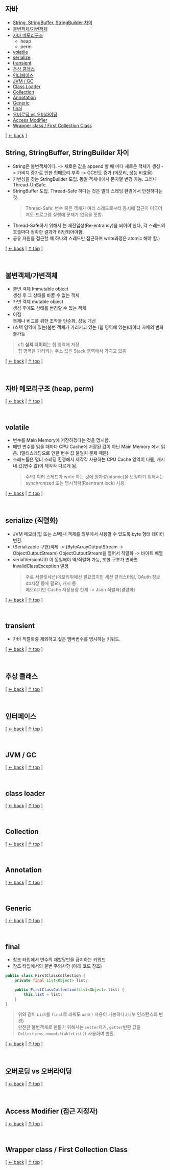 ## 자바
- [String, StringBuffer, StringBuilder 차이](#string-stringbuffer-stringbuilder-차이)
- [불변객체/가변객체](#불변객체가변객체)
- [자바 메모리구조](#자바-메모리구조-heap-perm)
    + heap
    + perm
- [volatile](#volatile)
- [serialize](#serialize-직렬화)
- [transient](#transient)
- [추상 클래스](#추상-클래스)
- [인터페이스](#인터페이스)
- [JVM / GC](#jvm--gc)
- [Class Loader](#class-loader)
- [Collection](#collection)
- [Annotation](#annotation)
- [Generic](#generic)
- [final](#final)
- [오버로딩 vs 오버라이딩](#오버로딩-vs-오버라이딩)
- [Access Modifier](#access-modifier-접근-지정자)
- [Wrapper class / First Collection Class](#wrapper-class--first-collection-class)

[ [← back](https://github.com/cholnh/study-cs#-자바-) ]

## String, StringBuffer, StringBuilder 차이
- String은 불변객체이다. -> 새로운 값을 append 할 때 마다 새로운 객체가 생성 -> 가비지 증가로 인한 힙메모리 부족 -> GC빈도 증가 (메모리, 성능 비효율)
- 가변성을 갖는 StringBuilder 도입. 동일 객체내에서 문자열 변경 가능. 그러나 Thread-UnSafe.
- StringBuffer 도입. Thread-Safe 하다는 것은 멀티 스레딩 환경에서 안전하다는 것. 
  > Thread-Safe: 변수 혹은 객체가 여러 스레드로부터 동시에 접근이 이루어져도 프로그램 실행에 문제가 없음을 뜻함.
- Thread-Safe하기 위해서 는 재진입성(Re-entrancy)을 띄어야 한다, 각 스레드의 호출마다 정확한 결과가 리턴되어야함,
- 공유 자원을 접근할 때 하나의 스레드만 접근하며 write과정은 atomic 해야 함.)

[ [← back](https://github.com/cholnh/study-cs#-자바-) | [↑ top](https://github.com/cholnh/study-cs/blob/main/post/question/java/index.md#자바) ]

<br/>

## 불변객체/가변객체
- 불변 객체 Immutable object  
생성 후 그 상태를 바꿀 수 없는 객체
- 가변 객체 mutable object  
생성 후에도 상태를 변경할 수 있는 객체
- 이점  
복제나 비교를 위한 조작을 단순화, 성능 개선
- (스택 영역에 있는)불변 객체가 가리키고 있는 (힙 영역에 있는)데이터 자체의 변화 불가능
> cf) **실제 데이터**는 힙 영역에 저장  
> 힙 영역을 가리키는 주소 값은 Stack 영역에서 가지고 있음

[ [← back](https://github.com/cholnh/study-cs#-자바-) | [↑ top](https://github.com/cholnh/study-cs/blob/main/post/question/java/index.md#자바) ]

<br/>

## 자바 메모리구조 (heap, perm)

[ [← back](https://github.com/cholnh/study-cs#-자바-) | [↑ top](https://github.com/cholnh/study-cs/blob/main/post/question/java/index.md#자바) ]

<br/>

## volatile
- 변수를 Main Memory에 저장하겠다는 것을 명시함.
- 매번 변수를 읽을 때마다 CPU Cache에 저장된 값이 아닌 Main Memory 에서 읽음. (멀티스레딩으로 인한 변수 값 불일치 문제 때문)
- 스레드들은 멀티 스레딩 환경에서 제각각 사용하는 CPU Cache 영역이 다름, 캐시 내 값(변수 값)이 제각각 다르게 됨.
  > 주의) 여러 스레드가 write 하는 것에 원자성(atomic)을 보장하기 위해서는 synchronized 또는 명시적락(Reentrant lock) 사용.

[ [← back](https://github.com/cholnh/study-cs#-자바-) | [↑ top](https://github.com/cholnh/study-cs/blob/main/post/question/java/index.md#자바) ]

<br/>

## serialize (직렬화)
- JVM 메모리(힙 또는 스택)내 객체를 외부에서 사용할 수 있도록 byte 형태 데이터 변환.
- (Serializable 구현)객체 -> (ByteArrayOutputStream -> ObjectOutputStream) ObjectOutputStream을 열어서 직렬화 -> 바이트 배열
- serialVersionUID 이 동일해야 역/직렬화 가능, 또한 구조가 변하면 InvalidClassException 발생
  > 주로 서블릿세션(메모리위에선 필요없지만 세션 클러스터링, OAuth 정보 db저장 등에 필요), 캐시 등  
  > 메모리기반 Cache 저장용량 한계 -> Json 직렬화(경량화)

[ [← back](https://github.com/cholnh/study-cs#-자바-) | [↑ top](https://github.com/cholnh/study-cs/blob/main/post/question/java/index.md#자바) ]

<br/>

## transient
- 자바 직렬화중 제외하고 싶은 멤버변수를 명시하는 키워드.

[ [← back](https://github.com/cholnh/study-cs#-자바-) | [↑ top](https://github.com/cholnh/study-cs/blob/main/post/question/java/index.md#자바) ]

<br/>

## 추상 클래스

[ [← back](https://github.com/cholnh/study-cs#-자바-) | [↑ top](https://github.com/cholnh/study-cs/blob/main/post/question/java/index.md#자바) ]

<br/>

## 인터페이스

[ [← back](https://github.com/cholnh/study-cs#-자바-) | [↑ top](https://github.com/cholnh/study-cs/blob/main/post/question/java/index.md#자바) ]

<br/>

## JVM / GC

[ [← back](https://github.com/cholnh/study-cs#-자바-) | [↑ top](https://github.com/cholnh/study-cs/blob/main/post/question/java/index.md#자바) ]

<br/>

## class loader

[ [← back](https://github.com/cholnh/study-cs#-자바-) | [↑ top](https://github.com/cholnh/study-cs/blob/main/post/question/java/index.md#자바) ]

<br/>

## Collection

[ [← back](https://github.com/cholnh/study-cs#-자바-) | [↑ top](https://github.com/cholnh/study-cs/blob/main/post/question/java/index.md#자바) ]

<br/>

## Annotation

[ [← back](https://github.com/cholnh/study-cs#-자바-) | [↑ top](https://github.com/cholnh/study-cs/blob/main/post/question/java/index.md#자바) ]

<br/>

## Generic

[ [← back](https://github.com/cholnh/study-cs#-자바-) | [↑ top](https://github.com/cholnh/study-cs/blob/main/post/question/java/index.md#자바) ]

<br/>

## final
- 참조 타입에서 변수의 재할당만을 금지하는 키워드
- 참조 타입에서의 불변 주의사항 (아래 코드 참조)

```java
public class FirstClassCollection {
    private final List<Object> list;

    public FirstClassCollection(List<Object> list) {
        this.list = list;
    }
}
```

> 위와 같이 `List`를 `final`로 씌워도 `add()` 사용이 가능하다.(내부 인스턴스의 변경)  
> 완전한 불변객체로 만들기 위해서는 `setter`제거, `getter`반환 값을 `Collections.unmodifiableList()` 사용하여 반환.  

[ [← back](https://github.com/cholnh/study-cs#-자바-) | [↑ top](https://github.com/cholnh/study-cs/blob/main/post/question/java/index.md#자바) ]

<br/>

## 오버로딩 vs 오버라이딩

[ [← back](https://github.com/cholnh/study-cs#-자바-) | [↑ top](https://github.com/cholnh/study-cs/blob/main/post/question/java/index.md#자바) ]

<br/>

## Access Modifier (접근 지정자)

[ [← back](https://github.com/cholnh/study-cs#-자바-) | [↑ top](https://github.com/cholnh/study-cs/blob/main/post/question/java/index.md#자바) ]

<br/>

## Wrapper class / First Collection Class

[ [← back](https://github.com/cholnh/study-cs#-자바-) | [↑ top](https://github.com/cholnh/study-cs/blob/main/post/question/java/index.md#자바) ]